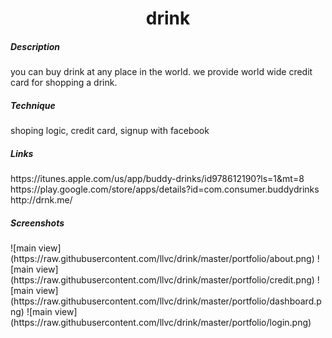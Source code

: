 <h1 align="center">drink</h1>
<h5>Description</h5>
you can buy drink at any place in the world.
we provide world wide credit card for shopping a drink.
<h5>Technique</h5>
shoping logic, credit card, signup with facebook
<h5>Links</h5>
https://itunes.apple.com/us/app/buddy-drinks/id978612190?ls=1&mt=8<br>
https://play.google.com/store/apps/details?id=com.consumer.buddydrinks
http://drnk.me/
<h5>Screenshots</h5>
![main view](https://raw.githubusercontent.com/llvc/drink/master/portfolio/about.png)
![main view](https://raw.githubusercontent.com/llvc/drink/master/portfolio/credit.png)
![main view](https://raw.githubusercontent.com/llvc/drink/master/portfolio/dashboard.png)
![main view](https://raw.githubusercontent.com/llvc/drink/master/portfolio/login.png)
